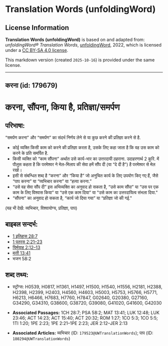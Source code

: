 # Translation Words (unfoldingWord)

## License Information

**Translation Words (unfoldingWord)** is based on and adapted from: _unfoldingWord® Translation Words_, [unfoldingWord](https://unfoldingword.org/utw), 2022, which is licensed under a [CC BY-SA 4.0 license](https://creativecommons.org/licenses/by-sa/4.0/legalcode.en).

This markdown version (created `2025-10-16`) is provided under the same license.



--------------------------------

## करना (id: 179679)

करना, सौंपना, किया है, प्रतिज्ञा/समर्पण
=======================================

परिभाषा:
--------

“समर्पण करना” और “समर्पण” का संदर्भ निर्णय लेने से या कुछ करने की प्रतिज्ञा करने से है.

* कोई व्यक्ति किसी काम को करने की प्रतिज्ञा करता है, उसके लिए कहा जाता है कि वह उस काम को करने के प्रति समर्पित है.
* किसी व्यक्ति को “काम सौंपना” अर्थात उसे कार्य\-भार का उत्तरदायी ठहराना. उदाहरणार्थ 2 कुरि. में पौलुस कहता है कि परमेश्वर ने मेल\-मिलाप की सेवा हमें सौंप दी (या “दे दी है”) है परमेश्वर से मेल रखो।
* इसी से संबन्धित शब्द है “करना” और “किया है” जो अनुचित कार्य के लिए उपयोग किए गए हैं, जैसे “पाप करना” या “व्यभिचार करना” या “हत्या करना.”
* “उसे वह सेवा सौंप दी” इस अभिव्यक्ति का अनुवाद हो सकता है, “उसे काम सौंपा” या “उस पर एक काम के लिए विश्वास किया” या “उसे एक काम दिया” या "उसे काम का उत्तरदायित्व संभला दिया."
* “सौंपना” का अनुवाद हो सकता है, “कार्य जो दिया गया” या “प्रतिज्ञा जो की गई."

(यह भी देखें: व्यभिचार, विश्वायोग्य, प्रतिज्ञा, पाप)

बाइबल सन्दर्भ:
--------------

* [1 इतिहास 28:7](https://ref.ly/1Chr0:0)
* [1 पतरस 2:21–23](https://ref.ly/1Pet0:0)
* [यिर्मयाह 2:12–13](https://ref.ly/Jer2:12-Jer2:13)
* [मत्ती 13:41](https://ref.ly/Matt13:41)
* भजन 58:2

शब्द तथ्य:
----------

* स्ट्रोंग्स: H0539, H0817, H1361, H1497, H1500, H1540, H1556, H2181, H2388, H2398, H2399, H2403, H4560, H4603, H5003, H5753, H5766, H5771, H6213, H6466, H7683, H7760, H7847, G02640, G20380, G27160, G34290, G34310, G38600, G38720, G39080, G41020, G41600, G42030

* **Associated Passages:** 1CH 28:7; PSA 58:2; MAT 13:41; LUK 12:48; LUK 23:46; ACT 14:23; ACT 15:40; ACT 20:32; ROM 1:27; 1CO 5:3; 1CO 5:5; 1TI 1:20; 1PE 2:23; 1PE 2:21–1PE 2:23; JER 2:12–JER 2:13
* **Associated Articles:** व्यभिचार (ID: `179523@UWTranslationWords`); पाप (ID: `180294@UWTranslationWords`)

